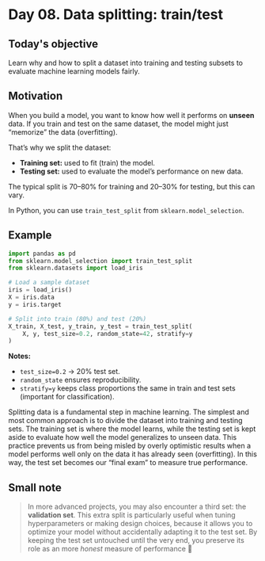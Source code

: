 # Day 08. Data splitting: train/test
## Today's objective 
Learn why and how to split a dataset into training and testing subsets to evaluate machine learning models fairly.

## Motivation 
When you build a model, you want to know how well it performs on **unseen** data. If you train and test on the same dataset, the model might just “memorize” the data (overfitting).

That’s why we split the dataset:

- **Training set:** used to fit (train) the model.
- **Testing set:** used to evaluate the model’s performance on new data.

The typical split is 70–80% for training and 20–30% for testing, but this can vary.

In Python, you can use `train_test_split` from `sklearn.model_selection`.

## Example 
```python 
import pandas as pd
from sklearn.model_selection import train_test_split
from sklearn.datasets import load_iris

# Load a sample dataset
iris = load_iris()
X = iris.data
y = iris.target

# Split into train (80%) and test (20%)
X_train, X_test, y_train, y_test = train_test_split(
    X, y, test_size=0.2, random_state=42, stratify=y
)

```
**Notes:**
- `test_size=0.2` → 20% test set.
- `random_state` ensures reproducibility.
- `stratify=y` keeps class proportions the same in train and test sets (important for classification).

Splitting data is a fundamental step in machine learning. The simplest and most common approach is to divide the dataset into training and testing sets. The training set is where the model learns, while the testing set is kept aside to evaluate how well the model generalizes to unseen data. This practice prevents us from being misled by overly optimistic results when a model performs well only on the data it has already seen (overfitting). In this way, the test set becomes our “final exam” to measure true performance.

## Small note 

> In more advanced projects, you may also encounter a third set: the **validation set**. This extra split is particularly useful when tuning hyperparameters or making design choices, because it allows you to optimize your model without accidentally adapting it to the test set. By keeping the test set untouched until the very end, you preserve its role as an more _honest_ measure of performance 🌱
